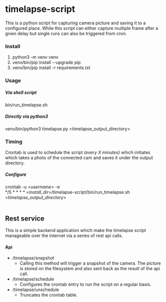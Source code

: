 # timelapse-script
This is a python script for capturing camera picture and saving it to a configured place. While this script can either capture multiple frame after a given delay but single runs can also be triggered from cron.

### Install
1. python3 -m venv venv
2. venv/bin/pip install --upgrade pip
3. venv/bin/pip install -r requirements.txt

### Usage
##### Via shell script
bin/run_timelapse.sh

##### Directly via python3
venv/bin/python3 timelapse.py <timelapse_output_directory>

### Timing
Crontab is used to schedule the script *(every X minutes)*
which initiates which takes a photo of the connected cam and saves it under the output directory.

##### Configure
crontab -u <*username*> -e
<br/>
*/5 * * * * <*install_dir*>/timelapse-script/bin/run_timelapse.sh <*timelapse_output_directory*>
<br/><br/>
## Rest service
This is a simple backend application which make the timelapse script manageable
over the internet via a series of rest api calls.

#### Api
* /timelapse/snapshot
    - Calling this method will trigger a snapshot of the camera.
      The picture is stored on the filesystem and also sent back as the result of the api call.
* /timelapse/schedule
    - Configures the crontab entry to run the script on a regular basis.
* /timelapse/unschedule
    - Truncates the crontab table.
